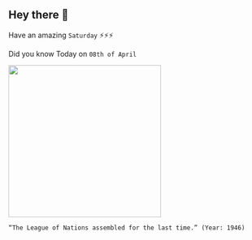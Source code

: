 ## Hey there 👋
Have an amazing `Saturday` ⚡⚡⚡

Did you know Today on `08th of April`
 
 [<img src="https://content.wdl.org/11605/thumbnail/1430177549/616x510.jpg" width="300" />](https://www.wdl.org/en/item/11605/#:~:text=At%20the%20initiative%20of%20the,archives%2C%20to%20the%20new%20organization.) 
 ```
“The League of Nations assembled for the last time.” (Year: 1946)
```
